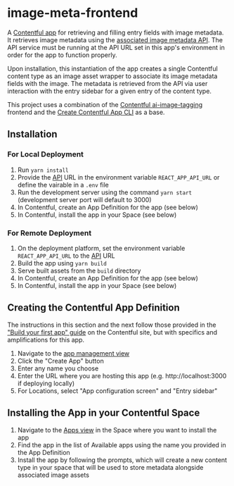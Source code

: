 # image-meta-frontend

A [Contentful app](https://www.contentful.com/developers/docs/extensibility/app-framework/) for retrieving and filling entry fields with image metadata. It retrieves image metadata using the [associated image metadata API](https://github.com/j-leavitt/image-meta-api). The API service must be running at the API URL set in this app's environment in order for the app to function properly.

Upon installation, this instantiation of the app creates a single Contentful content type as an image asset wrapper to associate its image metadata fields with the image. The metadata is retrieved from the API via user interaction with the entry sidebar for a given entry of the content type.

This project uses a combination of the [Contentful ai-image-tagging](https://github.com/contentful/apps/tree/master/apps/ai-image-tagging) frontend and the [Create Contentful App CLI](https://github.com/contentful/create-contentful-app) as a base.

## Installation

### For Local Deployment

1. Run `yarn install`
2. Provide the [API](https://github.com/j-leavitt/image-meta-api) URL in the environment variable `REACT_APP_API_URL` or define the vairable in a `.env` file
3. Run the development server using the command `yarn start` (development server port will default to 3000)
4. In Contentful, create an App Definition for the app (see below)
5. In Contentful, install the app in your Space (see below)

### For Remote Deployment

1. On the deployment platform, set the environment variable `REACT_APP_API_URL` to the [API](https://github.com/j-leavitt/image-meta-api) URL
2. Build the app using `yarn build`
3. Serve built assets from the `build` directory
4. In Contentful, create an App Definition for the app (see below)
5. In Contentful, install the app in your Space (see below)

## Creating the Contentful App Definition

The instructions in this section and the next follow those provided in the ["Build your first app" guide](https://www.contentful.com/developers/docs/extensibility/app-framework/tutorial/#create-the-appdefinition-for-your-app) on the Contentful site, but with specifics and amplifications for this app.

1. Navigate to the [app management view](https://app.contentful.com/deeplink?link=app-definition-list)
2. Click the "Create App" button
3. Enter any name you choose
4. Enter the URL where you are hosting this app (e.g. http://localhost:3000 if deploying locally)
5. For Locations, select "App configuration screen" and "Entry sidebar"

## Installing the App in your Contentful Space

1. Navigate to the [Apps view](https://app.contentful.com/deeplink?link=apps) in the Space where you want to install the app
2. Find the app in the list of Available apps using the name you provided in the App Definition
3. Install the app by following the prompts, which will create a new content type in your space that will be used to store metadata alongside associated image assets
